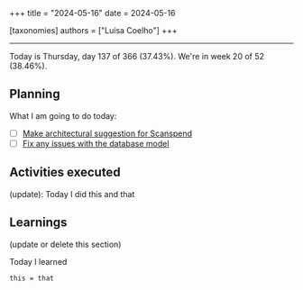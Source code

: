+++
title = "2024-05-16"
date = 2024-05-16

[taxonomies]
authors = ["Luísa Coelho"]
+++

---

Today is Thursday, day 137 of 366 (37.43%). We're in week 20 of 52 (38.46%).

## Planning

What I am going to do today:

- [ ] [Make architectural suggestion for Scanspend](https://github.com/OmnicodeSolutions/scanspend/issues/3)
- [ ] [Fix any issues with the database model](https://github.com/OmnicodeSolutions/scanspend/issues/1)

## Activities executed

(update): Today I did this and that

## Learnings

(update or delete this section)

Today I learned
```
this = that
```
